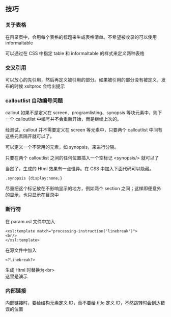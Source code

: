 ## 技巧

### 关于表格

在目录页中，会用每个表格的标题来生成表格清单。不希望被收录的可以使用
informaltable

可以通过在 CSS 中指定 table 和 informaltable 的样式来定义两种表格

### 交叉引用

可以放心的先引用，然后再定义被引用的部分。如果被引用的部分没有被定义，发布的时候
xsltproc 会给出提示

### calloutlist 自动编号问题

callout 如果不是定义在 screen、programlisting、synopsis
等块元素中，则下一个 calloutlist 中编号并不会重新开始，而是继续上次的。

经测试，callout 并不需要定义在 screen 等元素中，只要两个 calloutlist
中间有这些元素隔开就可以了。

可以定义一个不常用的元素，如 synopsis，来进行分隔。

只要在两个 calloutlist 之间的任何位置插入一个空标记 \<synopsis/\>
就可以了

当然了，生成的 Html 效果有一点怪异。在 CSS 中加入下面代码可以隐藏。

```shell
.synopsis {display:none;}    
```

尽量把这个标记放在不影响显示的地方，例如两个 section
之间；这样即便意外的显示，也只显示在目录中

### 断行符

在 param.xsl 文件中加入

```shell
<xsl:template match="processing-instruction('linebreak')">
<br/>
</xsl:template>
```

在源文件中加入

```shell
<?linebreak?>
```

生成 Html 时替换为\<br\>  
这里是演示

### 内部链接

内部链接时，要给结构元素定义 ID，而不要给 title 定义
ID，不然跳转时会到达错误的位置
